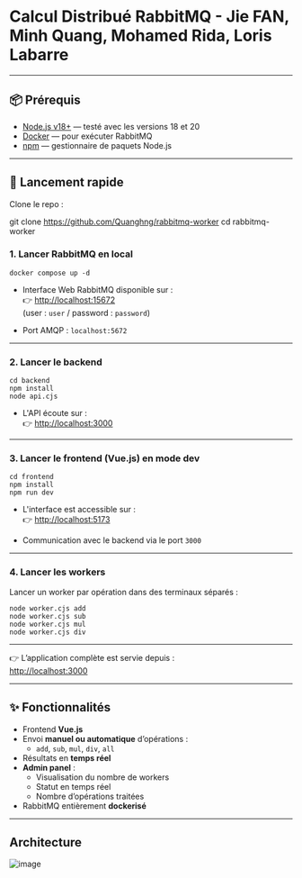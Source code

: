 # Calcul Distribué RabbitMQ - Jie FAN, Minh Quang, Mohamed Rida, Loris Labarre

---

## 📦 Prérequis

- [Node.js v18+](https://nodejs.org/) — testé avec les versions 18 et 20
- [Docker](https://www.docker.com/) — pour exécuter RabbitMQ
- [npm](https://www.npmjs.com/) — gestionnaire de paquets Node.js

---

## 🚀 Lancement rapide

Clone le repo :
 
git clone https://github.com/Quanghng/rabbitmq-worker
cd rabbitmq-worker

### 1. Lancer RabbitMQ en local

```
docker compose up -d
```

- Interface Web RabbitMQ disponible sur :  
  👉 [http://localhost:15672](http://localhost:15672)  
  (user : `user` / password : `password`)

- Port AMQP : `localhost:5672`

---

### 2. Lancer le backend

```
cd backend
npm install
node api.cjs
```

- L'API écoute sur :  
  👉 [http://localhost:3000](http://localhost:3000)

---

### 3. Lancer le frontend (Vue.js) en mode dev

```
cd frontend
npm install
npm run dev
```

- L'interface est accessible sur :  
  👉 [http://localhost:5173](http://localhost:5173)

- Communication avec le backend via le port `3000`

---

### 4. Lancer les workers

Lancer un worker par opération dans des terminaux séparés :

```
node worker.cjs add
node worker.cjs sub
node worker.cjs mul
node worker.cjs div
```

---

👉 L’application complète est servie depuis :  
[http://localhost:3000](http://localhost:3000)  

---

## ✨ Fonctionnalités

- Frontend **Vue.js**
- Envoi **manuel ou automatique** d’opérations :
  - `add`, `sub`, `mul`, `div`, `all`
- Résultats en **temps réel**
- **Admin panel** :
  - Visualisation du nombre de workers
  - Statut en temps réel
  - Nombre d’opérations traitées
- RabbitMQ entièrement **dockerisé**

---

## Architecture
 
![image](https://github.com/user-attachments/assets/5075f216-88bc-415a-85ec-8f02883e234a)


